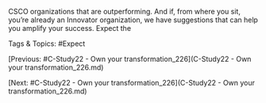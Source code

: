 CSCO organizations that are outperforming. And if, 
from where you sit, you’re already an Innovator 
organization, we have suggestions that can help  
you amplify your success.
Expect the  

   Tags & Topics:
   #Expect

[Previous: #C-Study22 - Own your transformation_226](C-Study22 - Own your transformation_226.md)

[Next: #C-Study22 - Own your transformation_226](C-Study22 - Own your transformation_226.md)